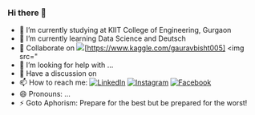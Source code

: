 ### Hi there 👋



- 🔭 I’m currently studying at KIIT College of Engineering, Gurgaon
- 🌱 I’m currently learning Data Science and Deutsch
- 👯 Collaborate on <img src="https://www.vectorlogo.zone/logos/kaggle/kaggle-ar21.svg">[https://www.kaggle.com/gauravbisht005] <img src="
- 🤔 I’m looking for help with ...
- 💬 Have a discussion on 
- 📫 How to reach me: <a href="https://www.linkedin.com/in/gauravbisht005/" target="_blank"><img src="https://img.shields.io/badge/LinkedIn-%230077B5.svg?&style=flat-square&logo=linkedin&logoColor=white" alt="LinkedIn"></a>
<a href="https://www.instagram.com/gaurav_bisht17/" target="_blank"><img src="https://img.shields.io/badge/Instagram-%23E4405F.svg?&style=flat-square&logo=instagram&logoColor=white" alt="Instagram"></a>
<a href="https://www.facebook.com/gaurav.bisht17" target="_blank"><img src="https://img.shields.io/badge/Facebook-%231877F2.svg?&style=flat-square&logo=facebook&logoColor=white" alt="Facebook"></a>
- 😄 Pronouns: ...
- ⚡ Goto Aphorism: Prepare for the best but be prepared for the worst!
